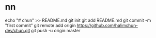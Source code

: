 # nn
echo "# chun" >> README.md git init git add README.md git commit -m "first commit" git remote add origin https://github.com/halimchun-dev/chun.git git push -u origin master
